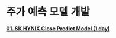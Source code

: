 # 주가 예측 모델 개발

**[01. SK HYNIX Close Predict Model (1 day)](https://github.com/ajskdlf64/PROJECT_NEW_PROJECT/blob/master/01.%20SK%20HYNIX%20Close%20Predict%20Model%20(1%20day).ipynb)**
